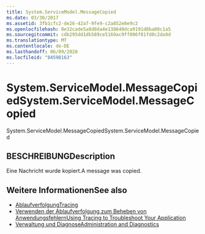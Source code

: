 ```yaml
---
title: System.ServiceModel.MessageCopied
ms.date: 03/30/2017
ms.assetid: 3fb1cfc2-de26-42a7-9fe9-c2a852e0e9c2
ms.openlocfilehash: 0e32cade5a8d8da4e138640dca9191d8ba08c1a5
ms.sourcegitcommit: cdb295dd1db589ce5169ac9ff096f01fd0c2da9d
ms.translationtype: MT
ms.contentlocale: de-DE
ms.lasthandoff: 06/09/2020
ms.locfileid: "84598163"
---
```

# <a name="systemservicemodelmessagecopied"></a><span data-ttu-id="4a56b-102">System.ServiceModel.MessageCopied</span><span class="sxs-lookup"><span data-stu-id="4a56b-102">System.ServiceModel.MessageCopied</span></span>
<span data-ttu-id="4a56b-103">System.ServiceModel.MessageCopied</span><span class="sxs-lookup"><span data-stu-id="4a56b-103">System.ServiceModel.MessageCopied</span></span>  
  
## <a name="description"></a><span data-ttu-id="4a56b-104">BESCHREIBUNG</span><span class="sxs-lookup"><span data-stu-id="4a56b-104">Description</span></span>  
 <span data-ttu-id="4a56b-105">Eine Nachricht wurde kopiert.</span><span class="sxs-lookup"><span data-stu-id="4a56b-105">A message was copied.</span></span>  
  
## <a name="see-also"></a><span data-ttu-id="4a56b-106">Weitere Informationen</span><span class="sxs-lookup"><span data-stu-id="4a56b-106">See also</span></span>

- [<span data-ttu-id="4a56b-107">Ablaufverfolgung</span><span class="sxs-lookup"><span data-stu-id="4a56b-107">Tracing</span></span>](index.md)
- [<span data-ttu-id="4a56b-108">Verwenden der Ablaufverfolgung zum Beheben von Anwendungsfehlern</span><span class="sxs-lookup"><span data-stu-id="4a56b-108">Using Tracing to Troubleshoot Your Application</span></span>](using-tracing-to-troubleshoot-your-application.md)
- [<span data-ttu-id="4a56b-109">Verwaltung und Diagnose</span><span class="sxs-lookup"><span data-stu-id="4a56b-109">Administration and Diagnostics</span></span>](../index.md)
